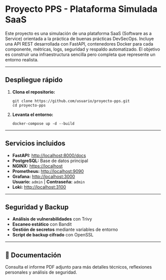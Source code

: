 # Proyecto PPS - Plataforma Simulada SaaS

Este proyecto es una simulación de una plataforma SaaS (Software as a Service) orientada a la práctica de buenas prácticas DevSecOps. Incluye una API REST desarrollada con FastAPI, contenedores Docker para cada componente, métricas, logs, seguridad y respaldo automatizado. El objetivo es construir una infraestructura sencilla pero completa que represente un entorno realista.

---

##  Despliegue rápido

1. **Clona el repositorio:**

    ```
    git clone https://github.com/usuario/proyecto-pps.git
    cd proyecto-pps
    ```

2. **Levanta el entorno:**

    ```
    docker-compose up -d --build
    ```

---

##  Servicios incluidos

- **FastAPI:** [http://localhost:8000/docs](http://localhost:8000/docs)
- **PostgreSQL:** Base de datos principal
- **NGINX:** [https://localhost](https://localhost)
- **Prometheus:** [http://localhost:9090](http://localhost:9090)
- **Grafana:** [http://localhost:3000](http://localhost:3000)  
  **Usuario:** `admin` | **Contraseña:** `admin`
- **Loki:** [http://localhost:3100](http://localhost:3100)

---

##  Seguridad y Backup

- **Análisis de vulnerabilidades** con Trivy
- **Escaneo estático** con Bandit
- **Gestión de secretos** mediante variables de entorno
- **Script de backup cifrado** con OpenSSL

---

## 📄 Documentación

Consulta el informe PDF adjunto para más detalles técnicos, reflexiones personales y análisis de seguridad.
